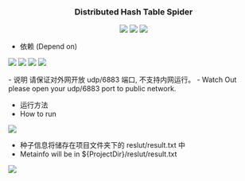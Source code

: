 <h3 align="center">
  Distributed Hash Table Spider
</h3>

<p align=center>
  <img src="https://img.shields.io/badge/Copyright-GitHub:fengleicn-red.svg" />
  <img src="https://img.shields.io/badge/License-GPL-green.svg" />
  <img src="https://img.shields.io/badge/test-pass-green.svg" />
</p>

- 依赖 (Depend on)

<p align=left>
  <img src="https://img.shields.io/badge/JDK-9-green.svg" />
  <img src="https://img.shields.io/badge/MAVEN-Project-green.svg" />
  <img src="https://img.shields.io/badge/IP-Public-green.svg" />
  <img src="https://img.shields.io/badge/Port-6883-green.svg" />
</p>
- 说明
  请保证对外网开放 udp/6883 端口, 不支持内网运行。
- Watch Out
  please open your udp/6883 port to public network.

- 运行方法
- How to run

![](show.gif)

- 种子信息将储存在项目文件夹下的 reslut/result.txt 中 &nbsp; 
- Metainfo will be in ${ProjectDir}/reslut/result.txt

![](result.png)
